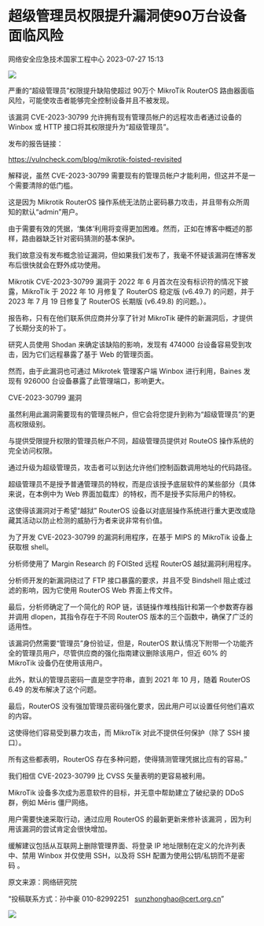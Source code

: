 #  超级管理员权限提升漏洞使90万台设备面临风险   
 网络安全应急技术国家工程中心   2023-07-27 15:13  
  
![](https://mmbiz.qpic.cn/sz_mmbiz_png/UgrRwCweQXj7UB6eD4e8NpZuGsSSrQXwN0SfUibjj8jDYUMqKHCm5SfZIY0xjNf9yibO3vibe1ACribibdLTuQzo9xg/640?wx_fmt=png&wxfrom=13 "")  
  
严重的“超级管理员”权限提升缺陷使超过 90万个 MikroTik RouterOS 路由器面临风险，可能使攻击者能够完全控制设备并且不被发现。  
  
该漏洞 CVE-2023-30799 允许拥有现有管理员帐户的远程攻击者通过设备的 Winbox 或 HTTP 接口将其权限提升为“超级管理员”。  
  
发布的报告链接：  
  
https://vulncheck.com/blog/mikrotik-foisted-revisited  
  
解释说，虽然 CVE-2023-30799 需要现有的管理员帐户才能利用，但这并不是一个需要清除的低门槛。  
  
这是因为 Mikrotik RouterOS 操作系统无法防止密码暴力攻击，并且带有众所周知的默认“admin”用户。  
  
由于需要有效的凭据，‘集体’利用将变得更加困难。然而，正如在博客中概述的那样，路由器缺乏针对密码猜测的基本保护。  
  
我们故意没有发布概念验证漏洞，但如果我们发布了，我毫不怀疑该漏洞在博客发布后很快就会在野外成功使用。  
  
Mikrotik CVE-2023-30799 漏洞于 2022 年 6 月首次在没有标识符的情况下披露，MikroTik 于 2022 年 10 月修复了 RouterOS 稳定版 (v6.49.7) 的问题，并于 2023 年 7 月 19 日修复了 RouterOS 长期版 (v6.49.8) 的问题。）。  
  
报告称，只有在他们联系供应商并分享了针对 MikroTik 硬件的新漏洞后，才提供了长期分支的补丁。  
  
研究人员使用 Shodan 来确定该缺陷的影响，发现有 474000 台设备容易受到攻击，因为它们远程暴露了基于 Web 的管理页面。  
  
然而，由于此漏洞也可通过 Mikrotek 管理客户端 Winbox 进行利用，Baines 发现有 926000 台设备暴露了此管理端口，影响更大。  
  
CVE-2023-30799 漏洞  
  
虽然利用此漏洞需要现有的管理员帐户，但它会将您提升到称为“超级管理员”的更高权限级别。   
  
与提供受限提升权限的管理员帐户不同，超级管理员提供对 RouteOS 操作系统的完全访问权限。  
  
通过升级为超级管理员，攻击者可以到达允许他们控制函数调用地址的代码路径。  
  
超级管理员不是授予普通管理员的特权，而是应该授予底层软件的某些部分（具体来说，在本例中为 Web 界面加载库）的特权，而不是授予实际用户的特权。  
  
这使得该漏洞对于希望“越狱” RouterOS 设备以对底层操作系统进行重大更改或隐藏其活动以防止检测的威胁行为者来说非常有价值。  
  
为了开发 CVE-2023-30799 的漏洞利用程序，在基于 MIPS 的 MikroTik 设备上获取根 shell。  
  
分析师使用了 Margin Research 的 FOISted 远程 RouterOS 越狱漏洞利用程序。  
  
分析师开发的新漏洞绕过了 FTP 接口暴露的要求，并且不受 Bindshell 阻止或过滤的影响，因为它使用 RouterOS Web 界面上传文件。  
  
最后，分析师确定了一个简化的 ROP 链，该链操作堆栈指针和第一个参数寄存器并调用 dlopen，其指令存在于不同 RouterOS 版本的三个函数中，确保了广泛的适用性。  
  
该漏洞仍然需要“管理员”身份验证，但是，RouterOS 默认情况下附带一个功能齐全的管理员用户，尽管供应商的强化指南建议删除该用户，但近 60% 的 MikroTik 设备仍在使用该用户。  
  
此外，默认的管理员密码一直是空字符串，直到 2021 年 10 月，随着 RouterOS 6.49 的发布解决了这个问题。  
  
最后，RouterOS 没有强加管理员密码强化要求，因此用户可以设置任何他们喜欢的内容。  
  
这使得他们容易受到暴力攻击，而 MikroTik 对此不提供任何保护（除了 SSH 接口）。  
  
所有这些都表明，RouterOS 存在多种问题，使得猜测管理凭据比应有的容易。”  
  
我们相信 CVE-2023-30799 比 CVSS 矢量表明的更容易被利用。  
  
  
MikroTik 设备多次成为恶意软件的目标，并无意中帮助建立了破纪录的 DDoS 群，例如 Mēris 僵尸网络。  
  
用户需要快速采取行动，通过应用 RouterOS 的最新更新来修补该漏洞 ，因为利用该漏洞的尝试肯定会很快增加。  
  
缓解建议包括从互联网上删除管理界面、将登录 IP 地址限制在定义的允许列表中、禁用 Winbox 并仅使用 SSH，以及将 SSH 配置为使用公钥/私钥而不是密码 。  
  
  
  
原文来源：网络研究院  
  
“投稿联系方式：孙中豪 010-82992251   sunzhonghao@cert.org.cn”  
  
![](https://mmbiz.qpic.cn/mmbiz_jpg/GoUrACT176n1NvL0JsVSB8lNDX2FCGZjW0HGfDVnFao65ic4fx6Rv4qylYEAbia4AU3V2Zz801UlicBcLeZ6gS6tg/640?wx_fmt=jpeg&wxfrom=5&wx_lazy=1&wx_co=1 "")  
  

